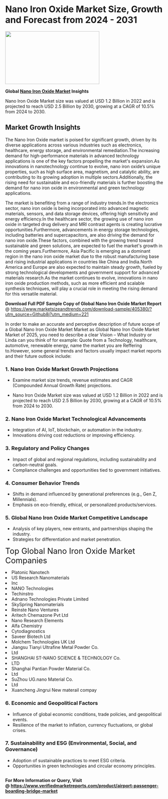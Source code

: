 <H1>Nano Iron Oxide Market Size, Growth and Forecast from 2024 - 2031</H1><img class="aligncenter size-medium wp-image-584254" src="https://thirdeyenews.in/wp-content/uploads/2024/09/Global-Market-Research-300x168.jpeg" alt="" width="300" height="168" /><p><strong>Global&nbsp;<a href="https://www.marketsizeandtrends.com/download-sample/405380/?utm_source=Github8j?utm_medium=221">Nano Iron Oxide Market</a> Insights</strong></p><p>Nano Iron Oxide Market size was valued at USD 1.2 Billion in 2022 and is projected to reach USD 2.5 Billion by 2030, growing at a CAGR of 10.5% from 2024 to 2030.</p><p><h2>Market Growth Insights</h2> <p>The Nano Iron Oxide market is poised for significant growth, driven by its diverse applications across various industries such as electronics, healthcare, energy storage, and environmental remediation.The increasing demand for high-performance materials in advanced technology applications is one of the key factors propelling the market's expansion.As innovations in nanotechnology continue to evolve, nano iron oxide’s unique properties, such as high surface area, magnetism, and catalytic ability, are contributing to its growing adoption in multiple sectors.Additionally, the rising need for sustainable and eco-friendly materials is further boosting the demand for nano iron oxide in environmental and green technology applications.</p> <p>The market is benefiting from a range of industry trends.In the electronics sector, nano iron oxide is being incorporated into advanced magnetic materials, sensors, and data storage devices, offering high sensitivity and energy efficiency.In the healthcare sector, the growing use of nano iron oxide in targeted drug delivery and MRI contrast agents is creating lucrative opportunities.Furthermore, advancements in energy storage technologies, including batteries and supercapacitors, are also driving the demand for nano iron oxide.These factors, combined with the growing trend toward sustainable and green solutions, are expected to fuel the market's growth in the coming years.Furthermore, Asia Pacific is emerging as a dominant region in the nano iron oxide market due to the robust manufacturing base and rising industrial applications in countries like China and India.North America and Europe are also expected to maintain steady growth, fueled by strong technological developments and government support for advanced materials research.As the market continues to evolve, innovations in nano iron oxide production methods, such as more efficient and scalable synthesis techniques, will play a crucial role in meeting the rising demand for this versatile material.</p> <p><span class=""><strong>Download Full PDF Sample Copy of Global Nano Iron Oxide Market Report</strong> @ <a href="https://www.marketsizeandtrends.com/download-sample/405380/?utm_source=Github8j?utm_medium=221" target="_blank">https://www.marketsizeandtrends.com/download-sample/405380/?utm_source=Github8j?utm_medium=221</a></span></p><p>In order to make an accurate and perceptive description of future scope of a Global&nbsp;Nano Iron Oxide Market Market as Global&nbsp;Nano Iron Oxide Market Market of 2025, you need to describe a clear Vision &ndash; What Industry or Linda can you think of for example: Quote from a Technology, healthcare, automotive, renewable energy, name the market you are Reffering to.However, some general trends and factors usually impact market reports and their future outlook include:</p><h3>1.&nbsp;<strong>Nano Iron Oxide Market Growth Projections</strong></h3><ul><li>Examine market size trends, revenue estimates and CAGR (Compounded Annual Growth Rate) projections.</li><li><p>Nano Iron Oxide Market size was valued at USD 1.2 Billion in 2022 and is projected to reach USD 2.5 Billion by 2030, growing at a CAGR of 10.5% from 2024 to 2030.</p></li></ul><h3>2.&nbsp;<strong>Nano Iron Oxide Market Technological Advancements</strong></h3><ul><li>Integration of AI, IoT, blockchain, or automation in the industry.</li><li>Innovations driving cost reductions or improving efficiency.</li></ul><h3>3.&nbsp;<strong>Regulatory and Policy Changes</strong></h3><ul><li>Impact of global and regional regulations, including sustainability and carbon-neutral goals.</li><li>Compliance challenges and opportunities tied to government initiatives.</li></ul><h3>4.&nbsp;<strong>Consumer Behavior Trends</strong></h3><ul><li>Shifts in demand influenced by generational preferences (e.g., Gen Z, Millennials).</li><li>Emphasis on eco-friendly, ethical, or personalized products/services.</li></ul><h3>5.&nbsp;<strong>Global Nano Iron Oxide Market Competitive Landscape</strong></h3><ul><li>Analysis of key players, new entrants, and partnerships shaping the industry.</li><li>Strategies for differentiation and market penetration.</li></ul><p data-pm-slice="1 1 []"><span style="color: inherit; font-family: inherit; font-size: 25px;">Top Global Nano Iron Oxide Market Companies</span></p><div class="" data-test-id=""><p><li>Platonic Nanotech</li><li> US Research Nanomaterials</li><li> Inc</li><li> NANO Technologies</li><li> Techinstro</li><li> Adnano Technologies Private Limited</li><li> SkySpring Nanomaterials</li><li> Reinste Nano Ventures</li><li> Aritech Chemazone Pvt Ltd</li><li> Nano Research Elements</li><li> Alfa Chemistry</li><li> Cytodiagnostics</li><li> Saveer Biotech Ltd</li><li> Molchem Technologies UK Ltd</li><li> Jiangsu Tianyi Ultrafine Metal Powder Co.</li><li> Ltd</li><li> SHANGHAI ST-NANO SCIENCE & TECHNOLOGY Co.</li><li> LTD</li><li> Shanghai Pantian Powder Material Co.</li><li> Ltd</li><li> SuZhou UG.nano Material Co.</li><li>Ltd</li><li> Xuancheng Jingrui New materail compay</li></p></div><h3>6.&nbsp;<strong>Economic and Geopolitical Factors</strong></h3><ul><li>Influence of global economic conditions, trade policies, and geopolitical events.</li><li>Resilience of the market to inflation, currency fluctuations, or global crises.</li></ul><h3>7.&nbsp;<strong>Sustainability and ESG (Environmental, Social, and Governance)</strong></h3><ul><li>Adoption of sustainable practices to meet ESG criteria.</li><li>Opportunities in green technologies and circular economy principles.</li></ul><h2><strong style="font-size: 14px;">For More Information or Query, Visit @&nbsp;</strong><a style="background-color: #ffffff; font-size: 14px;" href="https://www.marketsizeandtrends.com/report/nano-iron-oxide-market/" target="_blank">https://www.verifiedmarketreports.com/product/airport-passenger-boarding-bridge-market</a></h2>